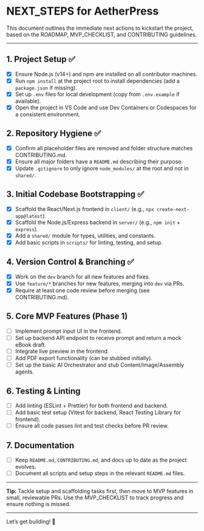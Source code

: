 # NEXT_STEPS for AetherPress

This document outlines the immediate next actions to kickstart the project, based on the ROADMAP, MVP_CHECKLIST, and CONTRIBUTING guidelines.

---

## 1. Project Setup ✅

- [x] Ensure Node.js (v14+) and npm are installed on all contributor machines.
- [x] Run `npm install` at the project root to install dependencies (add a `package.json` if missing).
- [x] Set up `.env` files for local development (copy from `.env.example` if available).
- [x] Open the project in VS Code and use Dev Containers or Codespaces for a consistent environment.

## 2. Repository Hygiene ✅

- [x] Confirm all placeholder files are removed and folder structure matches CONTRIBUTING.md.
- [x] Ensure all major folders have a `README.md` describing their purpose.
- [x] Update `.gitignore` to only ignore `node_modules/` at the root and not in `shared/`.

## 3. Initial Codebase Bootstrapping ✅

- [x] Scaffold the React/Next.js frontend in `client/` (e.g., `npx create-next-app@latest`).
- [x] Scaffold the Node.js/Express backend in `server/` (e.g., `npm init` + `express`).
- [x] Add a `shared/` module for types, utilities, and constants.
- [x] Add basic scripts in `scripts/` for linting, testing, and setup.

## 4. Version Control & Branching ✅

- [x] Work on the `dev` branch for all new features and fixes.
- [x] Use `feature/*` branches for new features, merging into `dev` via PRs.
- [x] Require at least one code review before merging (see CONTRIBUTING.md).

## 5. Core MVP Features (Phase 1)

- [ ] Implement prompt input UI in the frontend.
- [ ] Set up backend API endpoint to receive prompt and return a mock eBook draft.
- [ ] Integrate live preview in the frontend.
- [ ] Add PDF export functionality (can be stubbed initially).
- [ ] Set up the basic AI Orchestrator and stub Content/Image/Assembly agents.

## 6. Testing & Linting

- [ ] Add linting (ESLint + Prettier) for both frontend and backend.
- [ ] Add basic test setup (Vitest for backend, React Testing Library for frontend).
- [ ] Ensure all code passes lint and test checks before PR review.

## 7. Documentation

- [ ] Keep `README.md`, `CONTRIBUTING.md`, and docs up to date as the project evolves.
- [ ] Document all scripts and setup steps in the relevant `README.md` files.

---

**Tip:** Tackle setup and scaffolding tasks first, then move to MVP features in small, reviewable PRs. Use the MVP_CHECKLIST to track progress and ensure nothing is missed.

---

Let’s get building! 🚀
